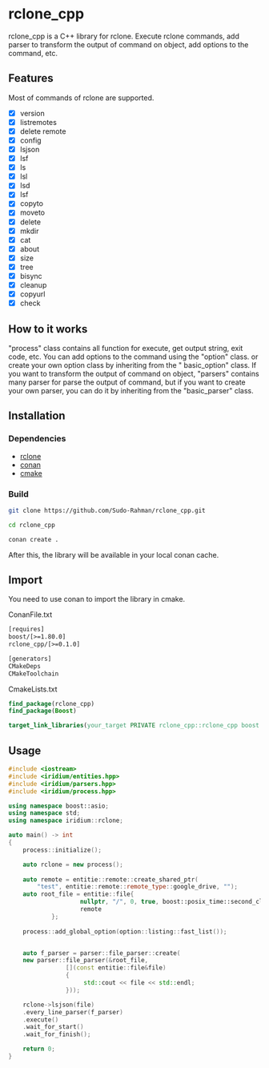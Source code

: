 # rclone_cpp

rclone_cpp is a C++ library for rclone. Execute rclone commands, add parser to transform the output of command on object,
add options to the command, etc.

## Features

Most of commands of rclone are supported.

- [x] version
- [x] listremotes
- [x] delete remote
- [x] config
- [x] lsjson
- [x] lsf
- [x] ls
- [x] lsl
- [x] lsd
- [x] lsf
- [x] copyto
- [x] moveto
- [x] delete
- [x] mkdir
- [x] cat
- [x] about
- [x] size
- [x] tree
- [x] bisync
- [x] cleanup
- [x] copyurl
- [x] check

## How to it works

"process" class contains all function for execute, get output string, exit code, etc.
You can add options to the command using the "option" class. or create your own option class by inheriting from the "
basic_option" class.
If you want to transform the output of command on object, "parsers" contains many parser for parse the output of
command, but if you want to create your own parser, you can do it by inheriting from the "basic_parser" class.

## Installation

### Dependencies

- [rclone](https://rclone.org/downloads/)
- [conan](https://conan.io/)
- [cmake](https://cmake.org/)

### Build

```bash
git clone https://github.com/Sudo-Rahman/rclone_cpp.git

cd rclone_cpp

conan create .
```
After this, the library will be available in your local conan cache.

## Import
You need to use conan to import the library in cmake.

ConanFile.txt
```txt
[requires]
boost/[>=1.80.0]
rclone_cpp/[>=0.1.0]

[generators]
CMakeDeps
CMakeToolchain
```

CmakeLists.txt
```cmake
find_package(rclone_cpp)
find_package(Boost)

target_link_libraries(your_target PRIVATE rclone_cpp::rclone_cpp boost::boost)
```

## Usage

```cpp
#include <iostream>
#include <iridium/entities.hpp>
#include <iridium/parsers.hpp>
#include <iridium/process.hpp>

using namespace boost::asio;
using namespace std;
using namespace iridium::rclone;

auto main() -> int
{
	process::initialize();

    auto rclone = new process();
	
    auto remote = entitie::remote::create_shared_ptr(
		"test", entitie::remote::remote_type::google_drive, "");
	auto root_file = entitie::file{
					nullptr, "/", 0, true, boost::posix_time::second_clock::local_time(),
					remote
			};
			
	process::add_global_option(option::listing::fast_list());


	auto f_parser = parser::file_parser::create(
	new parser::file_parser(&root_file,
                [](const entitie::file&file)
                {
                     std::cout << file << std::endl;
                }));

    rclone->lsjson(file)
    .every_line_parser(f_parser)
    .execute()
    .wait_for_start()
    .wait_for_finish();

    return 0;
}
```